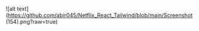 ![alt text](https://github.com/abir045/Netflix_React_Tailwind/blob/main/Screenshot (154).png?raw=true)


